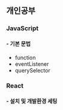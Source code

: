 ## 개인공부

### JavaScript

#### - 기본 문법

- function
- eventListener
- querySelector



### React

#### - 설치 및 개발환경 세팅